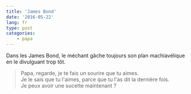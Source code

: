 ```yaml
---
title: 'James Bond'
date: '2016-05-22'
lang: fr
type: post
categories:
    - papa
---
```


Dans les James Bond, le méchant gâche toujours son plan machiavélique en le divulguant trop tôt.

<!-- more -->

> Papa, regarde, je te fais un sourire que tu aimes.  
> Je le sais que tu l'aimes, parce que tu l'as dit la dernière fois.  
> Je peux avoir une sucette maintenant ?
